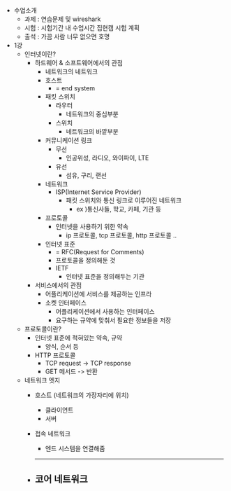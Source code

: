 - 수업소개
	- 과제 : 연습문제 및 wireshark
	- 시험 : 시험기간 내 수업시간 집현캠 시험 계획
	- 출석 : 가끔 사람 너무 없으면 호명
- 1강
	- 인터넷이란?
		- 하드웨어 & 소프트웨어에서의 관점
			- 네트워크의 네트워크
			- 호스트 
				- = end system
			- 패킷 스위치
				- 라우터
					- 네트워크의 중심부분
				- 스위치
					- 네트워크의 바깥부분
			- 커뮤니케이션 링크
				- 무선
					- 인공위성, 라디오, 와이파이, LTE
				- 유선
					- 섬유, 구리, 랜선
			- 네트워크
				- ISP(Internet Service Provider)
					- 패킷 스위치와 통신 링크로 이루어진 네트워크
						- ex )통신사들, 학교, 카페, 기관 등
			- 프로토콜
				- 인터넷을 사용하기 위한 약속
					- ip 프로토콜, tcp 프로토콜, http 프로토콜 ..
			- 인터넷 표준
				- = RFC(Request for Comments)
				- 프로토콜을 정의해둔 것
				- IETF
					- 인터넷 표준을 정의해두는 기관
		- 서비스에서의 관점
			- 어플리케이션에 서비스를 제공하는 인프라
			- 소켓 인터페이스
				- 어플리케이션에서 사용하는 인터페이스
				- 요구하는 규약에 맞춰서 필요한 정보들을 저장
	- 프로토콜이란?
		- 인터넷 표준에 적혀있는 약속, 규약
			- 양식, 순서 등
		- HTTP 프로토콜
			- TCP request -> TCP response
			- GET 메서드 -> 반환
	- 네트워크 엣지
		- 호스트 (네트워크의 가장자리에 위치)
			- 클라이언트
			- 서버
		- 접속 네트워크
			- 엔드 시스템을 연결해줌
			---
		
		- 코어 네트워크
			- 
